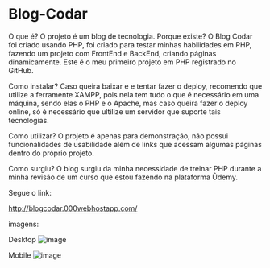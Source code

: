 # Blog-Codar

O que é? 
  O projeto é um blog de tecnologia.
Porque existe?
  O Blog Codar foi criado usando PHP, foi criado para testar minhas habilidades em PHP, fazendo um projeto com FrontEnd e BackEnd, criando páginas dinamicamente.
  Este é o meu primeiro projeto em PHP registrado no GitHub.
  
  
Como instalar? 
  Caso queira baixar e e tentar fazer o deploy, recomendo que utilize a ferramente XAMPP, pois nela tem tudo o que é necessário em uma máquina, sendo elas o PHP e o Apache, mas caso queira fazer o deploy online, só é necessário que ultilize um servidor que suporte tais tecnologias.
  
Como utilizar?
  O projeto é apenas para demonstração, não possui funcionalidades de usabilidade além de links que acessam algumas páginas dentro do próprio projeto.
  


Como surgiu?
O blog surgiu da minha necessidade de treinar PHP durante a minha revisão de um curso que estou fazendo na plataforma Ûdemy.




Segue o link:

http://blogcodar.000webhostapp.com/


imagens:

Desktop
![image](https://user-images.githubusercontent.com/104292192/214461575-df648f0f-501b-4773-82fe-c1f988320ae6.png)

Mobile
![image](https://user-images.githubusercontent.com/104292192/214461701-901b532b-2927-42c9-a9a5-8cd30e5dcd6e.png)
